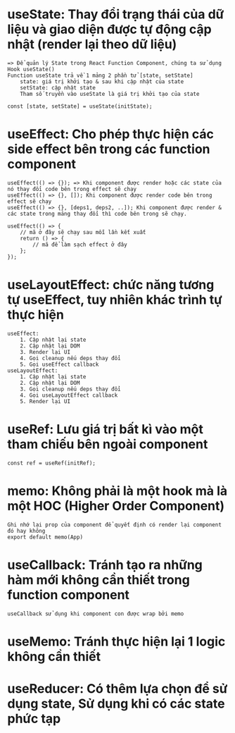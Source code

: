 # useState: Thay đổi trạng thái của dữ liệu và giao diện được tự động cập nhật (render lại theo dữ liệu)
    => Để quản lý State trong React Function Component, chúng ta sử dụng Hook useState()
    Function useState trả về 1 mảng 2 phần tử [state, setState]
        state: giá trị khởi tạo & sau khi cập nhật của state
        setState: cập nhật state
        Tham số truyền vào useState là giá trị khởi tạo của state
    
    const [state, setState] = useState(initState);

# useEffect: Cho phép thực hiện các side effect bên trong các function component
    useEffect(() => {}); => Khi component được render hoặc các state của nó thay đổi code bên trong effect sẽ chạy
    useEffect(() => {}, []); Khi component được render code bên trong effect sẽ chạy
    useEffect(() => {}, [deps1, deps2, ..]); Khi component được render & các state trong mảng thay đổi thì code bên trong sẽ chạy.

    useEffect(() => {
        // mã ở đây sẽ chạy sau mỗi lần kết xuất
        return () => {
            // mã để làm sạch effect ở đây
        };
    });

# useLayoutEffect: chức năng tương tự useEffect, tuy nhiên khác trình tự thực hiện
    useEffect:
        1. Cập nhật lại state
        2. Cập nhật lại DOM
        3. Render lại UI
        4. Gọi cleanup nếu deps thay đổi
        5. Gọi useEffect callback
    useLayoutEffect:
        1. Cập nhật lại state
        2. Cập nhật lại DOM
        3. Gọi cleanup nếu deps thay đổi
        4. Gọi useLayoutEffect callback
        5. Render lại UI 

# useRef: Lưu giá trị bất kì vào một tham chiếu bên ngoài component
    const ref = useRef(initRef);

# memo: Không phải là một hook mà là một HOC (Higher Order Component)
    Ghi nhớ lại prop của component để quyết định có render lại component đó hay không
    export default memo(App)

# useCallback: Tránh tạo ra những hàm mới không cần thiết trong function component
    useCallback sử dụng khi component con được wrap bởi memo
# useMemo: Tránh thực hiện lại 1 logic không cần thiết 
# useReducer: Có thêm lựa chọn để sử dụng state, Sử dụng khi có các state phức tạp
    